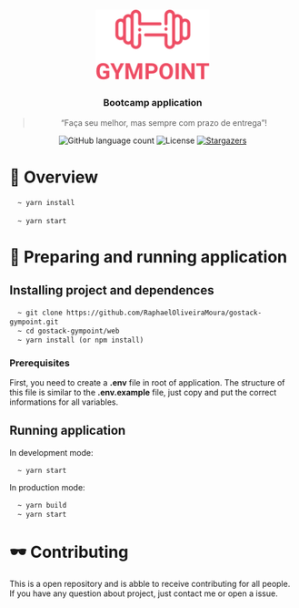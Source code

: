 <h1 align="center">
  <img alt="Gympoint" title="Gympoint" src="../backend/public/gympoint-logo.png" width="200px" />
</h1>

<h3 align="center">
  Bootcamp application
</h3>

<blockquote align="center">“Faça seu melhor, mas sempre com prazo de entrega”!</blockquote>

<p align="center">
  <img alt="GitHub language count" src="https://img.shields.io/github/languages/count/RaphaelOliveiraMoura/gympoint-bootcamp?color=%2304D361">

  <img alt="License" src="https://img.shields.io/badge/license-MIT-%2304D361">

  <a href="https://github.com/RaphaelOliveiraMoura/gympoint-bootcamp/stargazers">
    <img alt="Stargazers" src="https://img.shields.io/github/stars/RaphaelOliveiraMoura/gympoint-bootcamp?style=social">
  </a>
</p>

# 👀 Overview

```
  ~ yarn install

  ~ yarn start
```

# 🚀 Preparing and running application

## Installing project and dependences

```
  ~ git clone https://github.com/RaphaelOliveiraMoura/gostack-gympoint.git
  ~ cd gostack-gympoint/web
  ~ yarn install (or npm install)
```

### Prerequisites

First, you need to create a **.env** file in root of application. The structure of this file is similar to the **.env.example** file, just copy and put the correct informations for all variables.

## Running application

In development mode:

```
  ~ yarn start
```

In production mode:

```
  ~ yarn build
  ~ yarn start
```

# 🕶️ Contributing

This is a open repository and is abble to receive contributing for all people.
If you have any question about project, just contact me or open a issue.
